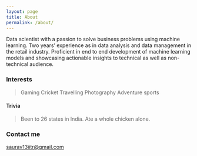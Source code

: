 ```yaml
---
layout: page
title: About
permalink: /about/
---
```


Data scientist with a passion to solve business problems using machine learning. Two years’ experience as in data analysis and data management in the retail industry. Proficient in end to end development of machine learning models and showcasing actionable insights to technical as well as non-technical audience.

### Interests
> Gaming
> Cricket
> Travelling
> Photography
> Adventure sports

#### Trivia
> Been to 26 states in India.
> Ate a whole chicken alone.


### Contact me

[saurav13iitr@gmail.com](mailto:saurav13iitr@gmail.com)

